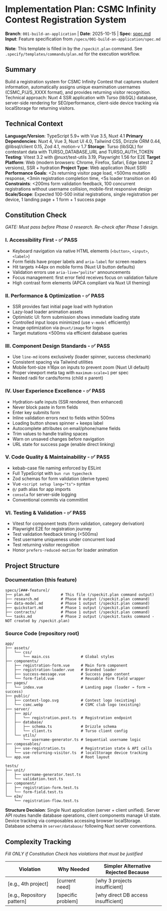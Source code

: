 # Implementation Plan: CSMC Infinity Contest Registration System

**Branch**: `001-build-an-application` | **Date**: 2025-10-15 | **Spec**: [spec.md](./spec.md)
**Input**: Feature specification from `/specs/001-build-an-application/spec.md`

**Note**: This template is filled in by the `/speckit.plan` command. See `.specify/templates/commands/plan.md` for the execution workflow.

## Summary

Build a registration system for CSMC Infinity Contest that captures student information, automatically assigns unique examination usernames (CSMC_P/J/S_XXXX format), and provides returning visitor recognition. Technical approach: Nuxt 4 SSR application with Turso (libSQL) database, server-side rendering for SEO/performance, client-side device tracking via localStorage for returning visitors.

## Technical Context

**Language/Version**: TypeScript 5.9+ with Vue 3.5, Nuxt 4.1
**Primary Dependencies**: Nuxt 4, Vue 3, Nuxt UI 4.0, Tailwind CSS, Drizzle ORM 0.44, @libsql/client 0.15, Zod 4.1, motion-v 1.7
**Storage**: Turso (libSQL) for contestant data with TURSO_DATABASE_URL and TURSO_AUTH_TOKEN
**Testing**: Vitest 3.2 with @nuxt/test-utils 3.19, Playwright 1.56 for E2E
**Target Platform**: Web (modern browsers: Chrome, Firefox, Safari, Edge latest 2 versions), SSR + hydration
**Project Type**: Web application (Nuxt SSR)
**Performance Goals**: \<2s returning visitor page load, \<500ms mutation response, \<3min registration completion time, \<5s loader transition on 4G
**Constraints**: \<200ms form validation feedback, 100 concurrent registrations without username collision, mobile-first responsive design
**Scale/Scope**: Expected 100-500 initial registrations, single registration per device, 1 landing page + 1 form + 1 success page

## Constitution Check

_GATE: Must pass before Phase 0 research. Re-check after Phase 1 design._

### I. Accessibility First - ✅ PASS

- Keyboard navigation via native HTML elements (`<button>`, `<input>`, `<label>`)
- Form fields have proper labels and `aria-label` for screen readers
- Hit targets ≥44px on mobile forms (Nuxt UI button defaults)
- Validation errors use `aria-live="polite"` announcements
- Focus management: first error field receives focus on validation failure
- High contrast form elements (APCA compliant via Nuxt UI theming)

### II. Performance & Optimization - ✅ PASS

- SSR provides fast initial page load with hydration
- Lazy-load loader animation assets
- Optimistic UI: form submission shows immediate loading state
- Controlled input loops minimized (use `v-model` efficiently)
- Image optimization via `@nuxt/image` for logos
- Target mutations \<500ms via efficient database queries

### III. Component Design Standards - ✅ PASS

- Use `line-md` icons exclusively (loader spinner, success checkmark)
- Consistent spacing via Tailwind utilities
- Mobile font-size ≥16px on inputs to prevent zoom (Nuxt UI default)
- Proper viewport meta tag with `maximum-scale=1` per spec
- Nested radii for cards/forms (child ≤ parent)

### IV. User Experience Excellence - ✅ PASS

- Hydration-safe inputs (SSR rendered, then enhanced)
- Never block paste in form fields
- Enter key submits form
- Inline validation errors next to fields within 500ms
- Loading button shows spinner + keeps label
- Autocomplete attributes on email/phone/name fields
- Trim values to handle trailing spaces
- Warn on unsaved changes before navigation
- URL state for success page (enable direct linking)

### V. Code Quality & Maintainability - ✅ PASS

- kebab-case file naming enforced by ESLint
- Full TypeScript with `bun run typecheck`
- Zod schemas for form validation (derive types)
- Vue `<script setup lang="ts">` syntax
- `@/` path alias for app imports
- `consola` for server-side logging
- Conventional commits via commitlint

### VI. Testing & Validation - ✅ PASS

- Vitest for component tests (form validation, category derivation)
- Playwright E2E for registration journey
- Test validation feedback timing (\<500ms)
- Test username uniqueness under concurrent load
- Test returning visitor recognition
- Honor `prefers-reduced-motion` for loader animation

## Project Structure

### Documentation (this feature)

```
specs/[###-feature]/
├── plan.md              # This file (/speckit.plan command output)
├── research.md          # Phase 0 output (/speckit.plan command)
├── data-model.md        # Phase 1 output (/speckit.plan command)
├── quickstart.md        # Phase 1 output (/speckit.plan command)
├── contracts/           # Phase 1 output (/speckit.plan command)
└── tasks.md             # Phase 2 output (/speckit.tasks command - NOT created by /speckit.plan)
```

### Source Code (repository root)

```
app/
├── assets/
│   └── css/
│       └── main.css              # Global styles
├── components/
│   ├── registration-form.vue     # Main form component
│   ├── registration-loader.vue   # Branded loader
│   ├── success-message.vue       # Success page content
│   └── form-field.vue            # Reusable form field wrapper
├── pages/
│   └── index.vue                 # Landing page (loader → form → success)
├── public/
│   ├── contest-logo.svg          # Contest logo (existing)
│   └── csmc.webp                 # CSMC club logo (existing)
├── server/
│   ├── api/
│   │   └── registration.post.ts  # Registration endpoint
│   ├── database/
│   │   ├── schema.ts             # Drizzle schema
│   │   └── client.ts             # Turso client config
│   └── utils/
│       └── username-generator.ts # Sequential username logic
├── composables/
│   ├── use-registration.ts       # Registration state & API calls
│   └── use-returning-visitor.ts  # localStorage device tracking
└── app.vue                       # Root layout

tests/
├── unit/
│   ├── username-generator.test.ts
│   └── validation.test.ts
├── component/
│   ├── registration-form.test.ts
│   └── form-field.test.ts
└── e2e/
    └── registration-flow.test.ts
```

**Structure Decision**: Single Nuxt application (server + client unified). Server API routes handle database operations, client components manage UI state. Device tracking via composables accessing browser localStorage. Database schema in `server/database/` following Nuxt server conventions.

## Complexity Tracking

_Fill ONLY if Constitution Check has violations that must be justified_

| Violation                  | Why Needed         | Simpler Alternative Rejected Because |
| -------------------------- | ------------------ | ------------------------------------ |
| [e.g., 4th project]        | [current need]     | [why 3 projects insufficient]        |
| [e.g., Repository pattern] | [specific problem] | [why direct DB access insufficient]  |

